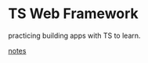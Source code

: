 # TS Web Framework

practicing building apps with TS to learn. 

[notes](https://github.com/hungrypc/typescript-web-framework/blob/master/notes.md)